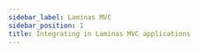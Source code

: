 ```yaml
---
sidebar_label: Laminas MVC
sidebar_position: 1
title: Integrating in Laminas MVC applications
---
```


